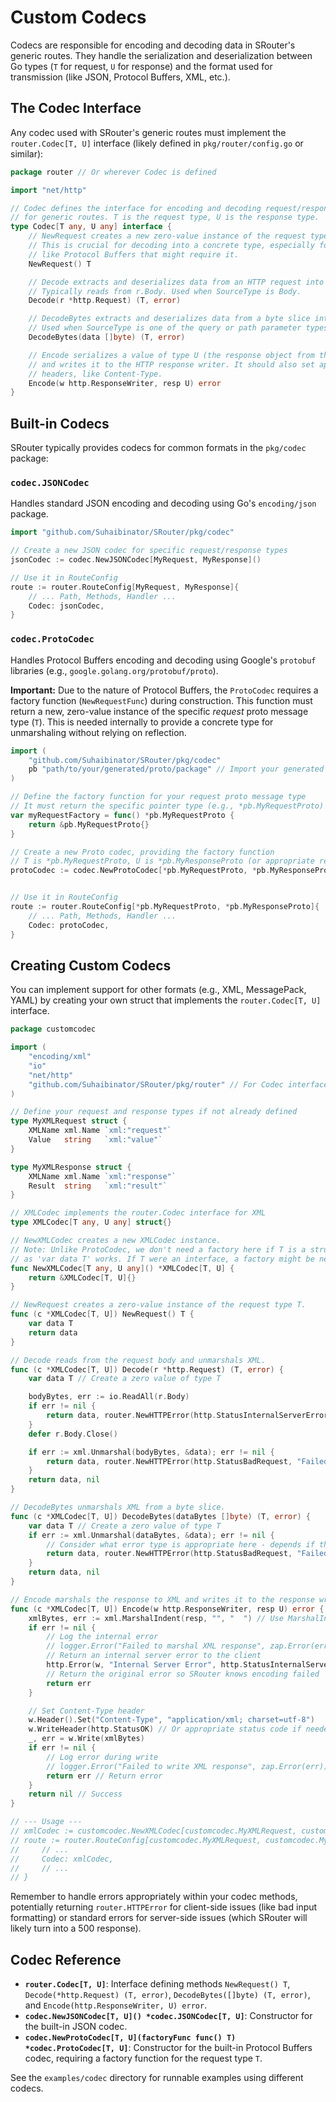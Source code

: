 # Custom Codecs

Codecs are responsible for encoding and decoding data in SRouter's generic routes. They handle the serialization and deserialization between Go types (`T` for request, `U` for response) and the format used for transmission (like JSON, Protocol Buffers, XML, etc.).

## The Codec Interface

Any codec used with SRouter's generic routes must implement the `router.Codec[T, U]` interface (likely defined in `pkg/router/config.go` or similar):

```go
package router // Or wherever Codec is defined

import "net/http"

// Codec defines the interface for encoding and decoding request/response data
// for generic routes. T is the request type, U is the response type.
type Codec[T any, U any] interface {
	// NewRequest creates a new zero-value instance of the request type T.
	// This is crucial for decoding into a concrete type, especially for formats
	// like Protocol Buffers that might require it.
	NewRequest() T

	// Decode extracts and deserializes data from an HTTP request into a value of type T.
	// Typically reads from r.Body. Used when SourceType is Body.
	Decode(r *http.Request) (T, error)

	// DecodeBytes extracts and deserializes data from a byte slice into a value of type T.
	// Used when SourceType is one of the query or path parameter types.
	DecodeBytes(data []byte) (T, error)

	// Encode serializes a value of type U (the response object from the handler)
	// and writes it to the HTTP response writer. It should also set appropriate
	// headers, like Content-Type.
	Encode(w http.ResponseWriter, resp U) error
}

```

## Built-in Codecs

SRouter typically provides codecs for common formats in the `pkg/codec` package:

### `codec.JSONCodec`

Handles standard JSON encoding and decoding using Go's `encoding/json` package.

```go
import "github.com/Suhaibinator/SRouter/pkg/codec"

// Create a new JSON codec for specific request/response types
jsonCodec := codec.NewJSONCodec[MyRequest, MyResponse]()

// Use it in RouteConfig
route := router.RouteConfig[MyRequest, MyResponse]{
    // ... Path, Methods, Handler ...
    Codec: jsonCodec,
}
```

### `codec.ProtoCodec`

Handles Protocol Buffers encoding and decoding using Google's `protobuf` libraries (e.g., `google.golang.org/protobuf/proto`).

**Important:** Due to the nature of Protocol Buffers, the `ProtoCodec` requires a factory function (`NewRequestFunc`) during construction. This function must return a new, zero-value instance of the specific *request* proto message type (`T`). This is needed internally to provide a concrete type for unmarshaling without relying on reflection.

```go
import (
	"github.com/Suhaibinator/SRouter/pkg/codec"
	pb "path/to/your/generated/proto/package" // Import your generated proto package
)

// Define the factory function for your request proto message type
// It must return the specific pointer type (e.g., *pb.MyRequestProto)
var myRequestFactory = func() *pb.MyRequestProto {
	return &pb.MyRequestProto{}
}

// Create a new Proto codec, providing the factory function
// T is *pb.MyRequestProto, U is *pb.MyResponseProto (or appropriate response type)
protoCodec := codec.NewProtoCodec[*pb.MyRequestProto, *pb.MyResponseProto](myRequestFactory)


// Use it in RouteConfig
route := router.RouteConfig[*pb.MyRequestProto, *pb.MyResponseProto]{
    // ... Path, Methods, Handler ...
    Codec: protoCodec,
}
```

## Creating Custom Codecs

You can implement support for other formats (e.g., XML, MessagePack, YAML) by creating your own struct that implements the `router.Codec[T, U]` interface.

```go
package customcodec

import (
	"encoding/xml"
	"io"
	"net/http"
	"github.com/Suhaibinator/SRouter/pkg/router" // For Codec interface
)

// Define your request and response types if not already defined
type MyXMLRequest struct {
	XMLName xml.Name `xml:"request"`
	Value   string   `xml:"value"`
}

type MyXMLResponse struct {
	XMLName xml.Name `xml:"response"`
	Result  string   `xml:"result"`
}

// XMLCodec implements the router.Codec interface for XML
type XMLCodec[T any, U any] struct{}

// NewXMLCodec creates a new XMLCodec instance.
// Note: Unlike ProtoCodec, we don't need a factory here if T is a struct type,
// as 'var data T' works. If T were an interface, a factory might be needed.
func NewXMLCodec[T any, U any]() *XMLCodec[T, U] {
	return &XMLCodec[T, U]{}
}

// NewRequest creates a zero-value instance of the request type T.
func (c *XMLCodec[T, U]) NewRequest() T {
	var data T
	return data
}

// Decode reads from the request body and unmarshals XML.
func (c *XMLCodec[T, U]) Decode(r *http.Request) (T, error) {
	var data T // Create a zero value of type T

	bodyBytes, err := io.ReadAll(r.Body)
	if err != nil {
		return data, router.NewHTTPError(http.StatusInternalServerError, "Failed to read request body")
	}
	defer r.Body.Close()

	if err := xml.Unmarshal(bodyBytes, &data); err != nil {
		return data, router.NewHTTPError(http.StatusBadRequest, "Failed to unmarshal XML request: "+err.Error())
	}
	return data, nil
}

// DecodeBytes unmarshals XML from a byte slice.
func (c *XMLCodec[T, U]) DecodeBytes(dataBytes []byte) (T, error) {
	var data T // Create a zero value of type T
	if err := xml.Unmarshal(dataBytes, &data); err != nil {
		// Consider what error type is appropriate here - depends if the source was client input
		return data, router.NewHTTPError(http.StatusBadRequest, "Failed to unmarshal XML from bytes: "+err.Error())
	}
	return data, nil
}

// Encode marshals the response to XML and writes it to the response writer.
func (c *XMLCodec[T, U]) Encode(w http.ResponseWriter, resp U) error {
	xmlBytes, err := xml.MarshalIndent(resp, "", "  ") // Use MarshalIndent for readability
	if err != nil {
		// Log the internal error
		// logger.Error("Failed to marshal XML response", zap.Error(err))
		// Return an internal server error to the client
		http.Error(w, "Internal Server Error", http.StatusInternalServerError)
		// Return the original error so SRouter knows encoding failed
		return err
	}

	// Set Content-Type header
	w.Header().Set("Content-Type", "application/xml; charset=utf-8")
	w.WriteHeader(http.StatusOK) // Or appropriate status code if needed
	_, err = w.Write(xmlBytes)
	if err != nil {
		// Log error during write
		// logger.Error("Failed to write XML response", zap.Error(err))
		return err // Return error
	}
	return nil // Success
}

// --- Usage ---
// xmlCodec := customcodec.NewXMLCodec[customcodec.MyXMLRequest, customcodec.MyXMLResponse]()
// route := router.RouteConfig[customcodec.MyXMLRequest, customcodec.MyXMLResponse]{
//     // ...
//     Codec: xmlCodec,
//     // ...
// }
```

Remember to handle errors appropriately within your codec methods, potentially returning `router.HTTPError` for client-side issues (like bad input formatting) or standard errors for server-side issues (which SRouter will likely turn into a 500 response).

## Codec Reference

-   **`router.Codec[T, U]`**: Interface defining methods `NewRequest() T`, `Decode(*http.Request) (T, error)`, `DecodeBytes([]byte) (T, error)`, and `Encode(http.ResponseWriter, U) error`.
-   **`codec.NewJSONCodec[T, U]() *codec.JSONCodec[T, U]`**: Constructor for the built-in JSON codec.
-   **`codec.NewProtoCodec[T, U](factoryFunc func() T) *codec.ProtoCodec[T, U]`**: Constructor for the built-in Protocol Buffers codec, requiring a factory function for the request type `T`.

See the `examples/codec` directory for runnable examples using different codecs.
